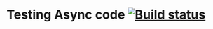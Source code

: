 # Testing Async code [![Build status](https://ci.appveyor.com/api/projects/status/09lg9fvolrtkv5kd?svg=true)](https://ci.appveyor.com/project/kos4/ajs-homeworks-async-testing-code)
